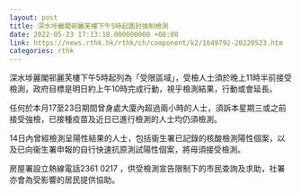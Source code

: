 ```yaml
---
layout: post
title: 深水埗麗閣邨麗芙樓下午5時起圍封強制檢測
date: 2022-05-23 17:13:18.000000000 +08:00
link: https://news.rthk.hk/rthk/ch/component/k2/1649792-20220523.htm
categories: rthk
---
```


深水埗麗閣邨麗芙樓下午5時起列為「受限區域」，受檢人士須於晚上11時半前接受檢測，政府目標是明日約上午10時完成行動，視乎檢測結果，行動或會延長。
 
任何於本月17至23日期間曾身處大廈內超過兩小時的人士，須訴本星期三或之前接受強檢，已接種疫苗及近日已進行檢測的人士均仍須檢測。

14日內曾經檢測呈陽性結果的人士，包括衞生署已記錄的核酸檢測陽性個案，以及已向衞生署申報的自行快速抗原測試陽性個案，將毋須接受檢測。

房屋署設立熱線電話2361 0217 ，供受檢測宣告限制下的市民查詢及求助，社署亦會為受影響的居民提供協助。
